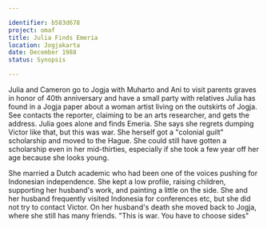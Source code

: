 ```yaml
---

identifier: b583d678
project: omaf
title: Julia Finds Emeria
location: Jogjakarta
date: December 1988
status: Synopsis

---
```


Julia and Cameron go to Jogja with Muharto and Ani to visit parents
graves in honor of 40th anniversary and have a small party with
relatives Julia has found in a Jogja paper about a woman artist living
on the outskirts of Jogja. See contacts the reporter, claiming to be an
arts researcher, and gets the address. Julia goes alone and finds
Emeria. She says she regrets dumping Victor like that, but this was war.
She herself got a "colonial guilt" scholarship and moved to the Hague.
She could still have gotten a scholarship even in her mid-thirties,
especially if she took a few year off her age because she looks young.

She married a Dutch academic who had been one of the voices pushing for
Indonesian independence. She kept a low profile, raising children,
supporting her husband's work, and painting a little on the side. She
and her husband frequently visited Indonesia for conferences etc, but
she did not try to contact Victor. On her husband's death she moved back
to Jogja, where she still has many friends. "This is war. You have to
choose sides"
